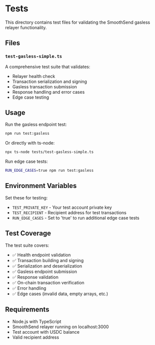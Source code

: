 # Tests

This directory contains test files for validating the SmoothSend gasless relayer functionality.

## Files

### `test-gasless-simple.ts`
A comprehensive test suite that validates:
- Relayer health check
- Transaction serialization and signing
- Gasless transaction submission
- Response handling and error cases
- Edge case testing

## Usage

Run the gasless endpoint test:
```bash
npm run test:gasless
```

Or directly with ts-node:
```bash
npx ts-node tests/test-gasless-simple.ts
```

Run edge case tests:
```bash
RUN_EDGE_CASES=true npm run test:gasless
```

## Environment Variables

Set these for testing:
- `TEST_PRIVATE_KEY` - Your test account private key
- `TEST_RECIPIENT` - Recipient address for test transactions
- `RUN_EDGE_CASES` - Set to 'true' to run additional edge case tests

## Test Coverage

The test suite covers:
- ✅ Health endpoint validation
- ✅ Transaction building and signing
- ✅ Serialization and deserialization
- ✅ Gasless endpoint submission
- ✅ Response validation
- ✅ On-chain transaction verification
- ✅ Error handling
- ✅ Edge cases (invalid data, empty arrays, etc.)

## Requirements

- Node.js with TypeScript
- SmoothSend relayer running on localhost:3000
- Test account with USDC balance
- Valid recipient address
